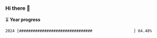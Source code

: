 ### Hi there :wave:

:hourglass_flowing_sand: **Year progress**

```txt
2024 [################################                  ] 64.48%
```
